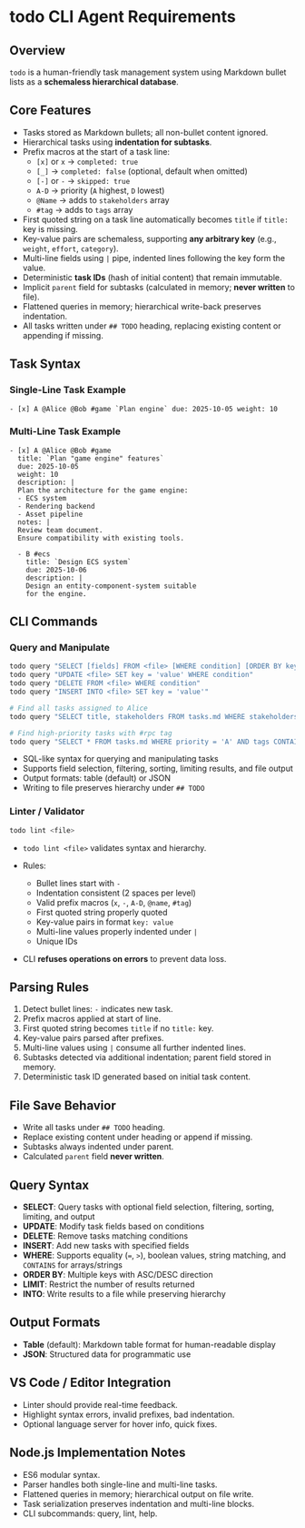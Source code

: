 # todo CLI Agent Requirements

## Overview
`todo` is a human-friendly task management system using Markdown bullet lists as a **schemaless hierarchical database**. 

## Core Features
- Tasks stored as Markdown bullets; all non-bullet content ignored.
- Hierarchical tasks using **indentation for subtasks**.
- Prefix macros at the start of a task line:
  - `[x]` or `x` → `completed: true`
  - `[_]` → `completed: false` (optional, default when omitted)
  - `[-]` or `-` → `skipped: true`
  - `A-D` → priority (`A` highest, `D` lowest)
  - `@Name` → adds to `stakeholders` array
  - `#tag` → adds to `tags` array
- First quoted string on a task line automatically becomes `title` if `title:` key is missing.
- Key-value pairs are schemaless, supporting **any arbitrary key** (e.g., `weight`, `effort`, `category`).
- Multi-line fields using `|` pipe, indented lines following the key form the value.
- Deterministic **task IDs** (hash of initial content) that remain immutable.
- Implicit `parent` field for subtasks (calculated in memory; **never written** to file).
- Flattened queries in memory; hierarchical write-back preserves indentation.
- All tasks written under `## TODO` heading, replacing existing content or appending if missing.

## Task Syntax

### Single-Line Task Example

```
- [x] A @Alice @Bob #game `Plan engine` due: 2025-10-05 weight: 10
```

### Multi-Line Task Example

```
- [x] A @Alice @Bob #game
  title: `Plan "game engine" features`
  due: 2025-10-05
  weight: 10
  description: |
  Plan the architecture for the game engine:
  - ECS system
  - Rendering backend
  - Asset pipeline
  notes: |
  Review team document.
  Ensure compatibility with existing tools.

  - B #ecs
    title: `Design ECS system`
    due: 2025-10-06
    description: |
    Design an entity-component-system suitable
    for the engine.
```

## CLI Commands

### Query and Manipulate

```bash
todo query "SELECT [fields] FROM <file> [WHERE condition] [ORDER BY keys] [LIMIT n] [INTO <output>]"
todo query "UPDATE <file> SET key = 'value' WHERE condition"
todo query "DELETE FROM <file> WHERE condition"
todo query "INSERT INTO <file> SET key = 'value'"

# Find all tasks assigned to Alice
todo query "SELECT title, stakeholders FROM tasks.md WHERE stakeholders CONTAINS 'Alice'"

# Find high-priority tasks with #rpc tag
todo query "SELECT * FROM tasks.md WHERE priority = 'A' AND tags CONTAINS 'rpc'"
```

* SQL-like syntax for querying and manipulating tasks
* Supports field selection, filtering, sorting, limiting results, and file output
* Output formats: table (default) or JSON
* Writing to file preserves hierarchy under `## TODO`

### Linter / Validator

```bash
todo lint <file>
```

* `todo lint <file>` validates syntax and hierarchy.
* Rules:

  * Bullet lines start with `-`
  * Indentation consistent (2 spaces per level)
  * Valid prefix macros (`x`, `-`, `A-D`, `@name`, `#tag`)
  * First quoted string properly quoted
  * Key-value pairs in format `key: value`
  * Multi-line values properly indented under `|`
  * Unique IDs
* CLI **refuses operations on errors** to prevent data loss.

## Parsing Rules

1. Detect bullet lines: `-` indicates new task.
2. Prefix macros applied at start of line.
3. First quoted string becomes `title` if no `title:` key.
4. Key-value pairs parsed after prefixes.
5. Multi-line values using `|` consume all further indented lines.
6. Subtasks detected via additional indentation; parent field stored in memory.
7. Deterministic task ID generated based on initial task content.

## File Save Behavior

* Write all tasks under `## TODO` heading.
* Replace existing content under heading or append if missing.
* Subtasks always indented under parent.
* Calculated `parent` field **never written**.

## Query Syntax

* **SELECT**: Query tasks with optional field selection, filtering, sorting, limiting, and output
* **UPDATE**: Modify task fields based on conditions
* **DELETE**: Remove tasks matching conditions
* **INSERT**: Add new tasks with specified fields
* **WHERE**: Supports equality (`=`, `>`), boolean values, string matching, and `CONTAINS` for arrays/strings
* **ORDER BY**: Multiple keys with ASC/DESC direction
* **LIMIT**: Restrict the number of results returned
* **INTO**: Write results to a file while preserving hierarchy

## Output Formats

* **Table** (default): Markdown table format for human-readable display
* **JSON**: Structured data for programmatic use

## VS Code / Editor Integration

* Linter should provide real-time feedback.
* Highlight syntax errors, invalid prefixes, bad indentation.
* Optional language server for hover info, quick fixes.

## Node.js Implementation Notes

* ES6 modular syntax.
* Parser handles both single-line and multi-line tasks.
* Flattened queries in memory; hierarchical output on file write.
* Task serialization preserves indentation and multi-line blocks.
* CLI subcommands: query, lint, help.
